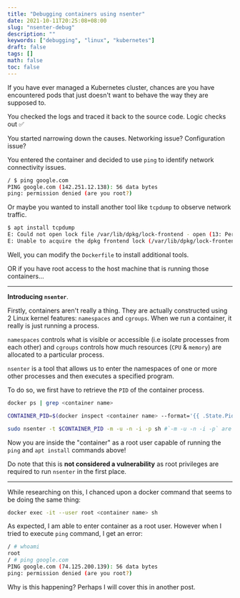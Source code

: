 ```yaml
---
title: "Debugging containers using nsenter"
date: 2021-10-11T20:25:08+08:00
slug: "nsenter-debug"
description: ""
keywords: ["debugging", "linux", "kubernetes"]
draft: false
tags: []
math: false
toc: false
---
```


If you have ever managed a Kubernetes cluster, chances are you have encountered pods that just doesn't want to behave the way they are supposed to.

You checked the logs and traced it back to the source code. Logic checks out :white_check_mark:

You started narrowing down the causes. Networking issue? Configuration issue?

You entered the container and decided to use `ping` to identify network connectivity issues.

```bash
/ $ ping google.com
PING google.com (142.251.12.138): 56 data bytes
ping: permission denied (are you root?)
```

Or maybe you wanted to install another tool like `tcpdump` to observe network traffic.

```bash
$ apt install tcpdump
E: Could not open lock file /var/lib/dpkg/lock-frontend - open (13: Permission denied)
E: Unable to acquire the dpkg frontend lock (/var/lib/dpkg/lock-frontend), are you root?
```

Well, you can modify the `Dockerfile` to install additional tools.

OR if you have root access to the host machine that is running those containers...

---

**Introducing `nsenter`**.

Firstly, containers aren't really a thing. They are actually constructed using 2 Linux kernel features: `namespaces` and `cgroups`. When we run a container, it really is just running a process.

`namespaces` controls what is visible or accessible (i.e isolate processes from each other) and `cgroups` controls how much resources (`CPU` & `memory`) are allocated to a particular process.

`nsenter` is a tool that allows us to enter the namespaces of one or more other processes and then executes a specified program.

To do so, we first have to retrieve the `PID` of the container process.

```bash
docker ps | grep <container name>

CONTAINER_PID=$(docker inspect <container name> --format='{{ .State.Pid }}')

sudo nsenter -t $CONTAINER_PID -m -u -n -i -p sh #`-m -u -n -i -p` are referring to the various namespaces that you want to access (e.g mount, UTS, IPC, net, pid).
```
Now you are inside the "container" as a root user capable of running the `ping` and `apt install` commands above!

Do note that this is **not considered a vulnerability** as root privileges are required to run `nsenter` in the first place.

---

While researching on this, I chanced upon a docker command that seems to be doing the same thing:
```bash
docker exec -it --user root <container name> sh
```
As expected, I am able to enter container as a root user. However when I tried to execute `ping` command, I get an error:
```bash
/ # whoami
root
/ # ping google.com
PING google.com (74.125.200.139): 56 data bytes
ping: permission denied (are you root?)
```
Why is this happening? Perhaps I will cover this in another post.
